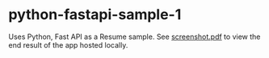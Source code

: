 # python-fastapi-sample-1

Uses Python, Fast API as a Resume sample.
See [screenshot.pdf](screenshot.pdf) to view the end result of the app hosted locally.
